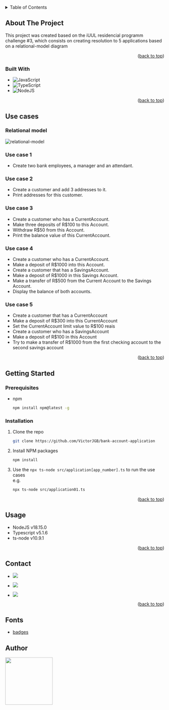 <a name="readme-top"></a>

<!-- TABLE OF CONTENTS -->
<details>
  <summary>Table of Contents</summary>
  <ol>
    <li>
      <a href="#about-the-project">About The Project</a>
      <ul>
        <li><a href="#built-with">Built With</a></li>
      </ul>
    </li>
    <li>
      <a href="#use-cases">Use Cases</a>
      <ul>
        <li><a href="#relational-model">Relational Model</a></li>
        <li><a href="#use-case-1">Use case 1</a></li>
        <li><a href="#use-case-2">Use case 2</a></li>
        <li><a href="#use-case-3">Use case 3</a></li>
        <li><a href="#use-case-4">Use case 4</a></li>
        <li><a href="#use-case-5">Use case 5</a></li>
      </ul>
    </li>
    <li>
      <a href="#getting-started">Getting Started</a>
      <ul>
        <li><a href="#prerequisites">Prerequisites</a></li>
        <li><a href="#installation">Installation</a></li>
      </ul>
    </li>
    <li><a href="#usage">Usage</a></li>
    <li><a href="#contact">Contact</a></li>
    <li><a href="#fonts">Fonts</a></li>
  </ol>
</details>

<!-- ABOUT THE PROJECT -->

## About The Project

This project was created based on the iUUL residencial programm challenge #3, which consists on creating resolution to 5 applications based on a relational-model diagram

<p align="right">(<a href="#readme-top">back to top</a>)</p>

### Built With

- ![JavaScript](https://img.shields.io/badge/javascript-%23323330.svg?style=for-the-badge&logo=javascript&logoColor=%23F7DF1E)
- ![TypeScript](https://img.shields.io/badge/typescript-%23007ACC.svg?style=for-the-badge&logo=typescript&logoColor=white)
- ![NodeJS](https://img.shields.io/badge/node.js-6DA55F?style=for-the-badge&logo=node.js&logoColor=white)

<p align="right">(<a href="#readme-top">back to top</a>)</p>

## Use cases

### Relational model
![relational-model](https://github.com/VictorJGB/bank-account-application/assets/62398638/ffc9813f-2c94-4b15-980b-412556b01cc2)

### Use case 1
- Create two bank employees, a manager and an attendant.

### Use case 2
- Create a customer and add 3 addresses to it.
- Print addresses for this customer.

### Use case 3
- Create a customer who has a CurrentAccount.
- Make three deposits of R$100 to this Account.
- Withdraw R$50 from this Account.
- Print the balance value of this CurrentAccount.

### Use case 4
- Create a customer who has a CurrentAccount.
- Make a deposit of R$1000 into this Account.
- Create a customer that has a SavingsAccount.
- Make a deposit of R$1000 in this Savings Account.
- Make a transfer of R$500 from the Current Account to the Savings Account.
- Display the balance of both accounts.

### Use case 5
- Create a customer that has a CurrentAccount
- Make a deposit of R$300 into this CurrentAccount
- Set the CurrentAccount limit value to R$100 reais
- Create a customer who has a SavingsAccount
- Make a deposit of R$100 in this Account
- Try to make a transfer of R$1000 from the first checking account to the second savings account

<p align="right">(<a href="#readme-top">back to top</a>)</p>

<!-- GETTING STARTED -->

## Getting Started

### Prerequisites

- npm
  ```sh
  npm install npm@latest -g
  ```

### Installation

1. Clone the repo
   ```sh
   git clone https://github.com/VictorJGB/bank-account-application
   ```
2. Install NPM packages
   ```sh
   npm install
   ```
3. Use the ``` npx ts-node src/application[app_number].ts ``` to run the use cases </br>
   e.g.
   ```sh
   npx ts-node src/application01.ts
   ```

<p align="right">(<a href="#readme-top">back to top</a>)</p>

<!-- USAGE EXAMPLES -->

## Usage

- NodeJS v18.15.0
- Typescript v5.1.6
- ts-node v10.9.1

<p align="right">(<a href="#readme-top">back to top</a>)</p>

<!-- CONTACT -->

## Contact

- <a href = "mailto:victorgb.dev@gmail.com" target="_blank"><img src="https://img.shields.io/badge/-Gmail-%23333?style=for-the-badge&logo=gmail&logoColor=white" ></a>

- <a href="https://www.linkedin.com/in/jerry-dev-084793203" target="_blank"><img src="https://img.shields.io/badge/-LinkedIn-%230077B5?style=for-the-badge&logo=linkedin&logoColor=white" ></a>

- <a href="https://instagram.com/_jerryGB" target="_blank"><img src="https://img.shields.io/badge/Instagram-E4405F?style=for-the-badge&logo=instagram&logoColor=white"></a>

<p align="right">(<a href="#readme-top">back to top</a>)</p>

<!-- Fonts -->

## Fonts

- [badges](https://github.com/Ileriayo/markdown-badges)

## Author

<a href="https://www.linkedin.com/in/jerry-dev-084793203/">
  <img width="150" height="150" src="https://user-images.githubusercontent.com/62398638/226929073-2c757280-6acf-4641-9fc1-bd7bb1f0485c.jpeg" />
<a/>
